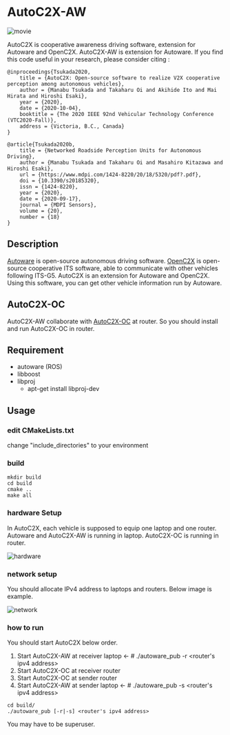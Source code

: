# AutoC2X-AW

![movie](https://user-images.githubusercontent.com/23014935/76400182-39570c00-63c3-11ea-81cb-a6b84179406d.gif)

AutoC2X is cooperative awareness driving software, extension for Autoware and OpenC2X. AutoC2X-AW is extension for Autoware. If you find this code useful in your research, please consider citing :

    @inproceedings{Tsukada2020,
        title = {AutoC2X: Open-source software to realize V2X cooperative perception among autonomous vehicles},
        author = {Manabu Tsukada and Takaharu Oi and Akihide Ito and Mai Hirata and Hiroshi Esaki},
        year = {2020},
        date = {2020-10-04},
        booktitle = {The 2020 IEEE 92nd Vehicular Technology Conference (VTC2020-Fall)},
        address = {Victoria, B.C., Canada}
    }
    
    @article{Tsukada2020b,
        title = {Networked Roadside Perception Units for Autonomous Driving},
        author = {Manabu Tsukada and Takaharu Oi and Masahiro Kitazawa and Hiroshi Esaki},
        url = {https://www.mdpi.com/1424-8220/20/18/5320/pdf?.pdf},
        doi = {10.3390/s20185320},
        issn = {1424-8220},
        year = {2020},
        date = {2020-09-17},
        journal = {MDPI Sensors},
        volume = {20},
        number = {18}
    }



## Description

[Autoware](https://gitlab.com/autowarefoundation/autoware.ai) is open-source autonomous driving software. [OpenC2X](https://www.ccs-labs.org/software/openc2x/) is open-source cooperative ITS software, able to communicate with other vehicles following ITS-G5. AutoC2X is an extension for Autoware and OpenC2X. Using this software, you can get other vehicle information run by Autoware. 

## AutoC2X-OC
AutoC2X-AW collaborate with [AutoC2X-OC](https://github.com/esakilab/AutoC2X-OC) at router. So you should install and run AutoC2X-OC in router.

## Requirement
- autoware (ROS)
- libboost
- libproj
    - apt-get install libproj-dev

## Usage

### edit CMakeLists.txt
change "include_directories" to your environment

### build
```
mkdir build
cd build
cmake ..
make all
```

### hardware Setup
In AutoC2X, each vehicle is supposed to equip one laptop and one router. Autoware and AutoC2X-AW is running in laptop. AutoC2X-OC is running in router.

![hardware](https://user-images.githubusercontent.com/23014935/76481753-b59a2f80-6455-11ea-9134-4b5376bf75c4.png)

### network setup
You should allocate IPv4 address to laptops and routers. Below image is example.

![network](https://user-images.githubusercontent.com/23014935/76482009-50930980-6456-11ea-9155-3abf0788592b.png)

### how to run

You should start AutoC2X below order.

1. Start AutoC2X-AW at receiver laptop <- # ./autoware_pub -r <router's ipv4 address>
2. Start AutoC2X-OC at receiver router
3. Start AutoC2X-OC at sender router
4. Start AutoC2X-AW at sender laptop <- # ./autoware_pub -s <router's ipv4 address>

```
cd build/
./autoware_pub [-r|-s] <router's ipv4 address>
```

You may have to be superuser.
